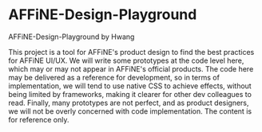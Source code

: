 # AFFiNE-Design-Playground
AFFiNE-Design-Playground by Hwang


This project is a tool for AFFiNE's product design to find the best practices for AFFiNE UI/UX. We will write some prototypes at the code level here, which may or may not appear in AFFiNE's official products.
The code here may be delivered as a reference for development, so in terms of implementation, we will tend to use native CSS to achieve effects, without being limited by frameworks, making it clearer for other dev colleagues to read.
Finally, many prototypes are not perfect, and as product designers, we will not be overly concerned with code implementation. The content is for reference only.